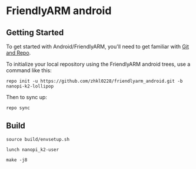 FriendlyARM android
===========

Getting Started
---------------

To get started with Android/FriendlyARM, you'll need to get
familiar with [Git and Repo](https://source.android.com/source/using-repo.html).

To initialize your local repository using the FriendlyARM android trees, use a command like this:

    repo init -u https://github.com/zhkl0228/friendlyarm_android.git -b nanopi-k2-lollipop

Then to sync up:

    repo sync


Build
--------

    source build/envsetup.sh

    lunch nanopi_k2-user

    make -j8
